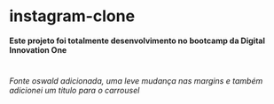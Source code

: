 # instagram-clone 
__Este projeto foi totalmente desenvolvimento no bootcamp da Digital Innovation One__
#
_Fonte oswald adicionada, uma leve mudança nas margins e também adicionei um titulo para o carrousel_
